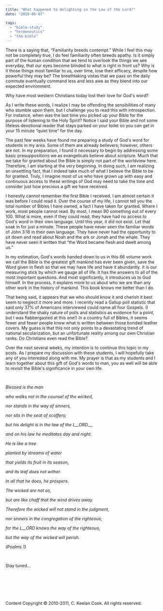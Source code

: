 ```yaml
---
title: "What happened to delighting in the Law of the Lord?"
date: "2010-06-07"

tags: 
  - "bible-study"
  - "hermeneutics"
  - "the-bible"
---
```


There is a saying that, “Familiarity breeds contempt.” While I feel this may not be completely true, I do feel familiarity often breeds apathy. Is it simply part of the human condition that we tend to overlook the things we see everyday, that our eyes become blinded to what is right in front us? Why is it those things most familiar to us, over time, lose their efficacy, despite how powerful they may be? The breathtaking vistas that we pass on the daily commute eventually command less and less awe as they blend into our expected environment.

Why have most western Christians today lost their love for God's word?

As I write these words, I realize I may be offending the sensibilities of many who stumble upon them, but I challenge you to read this with introspection. For instance, when was the last time you picked up your Bible for the purpose of listening to the Holy Spirit? Notice I said your Bible and not some lifeless devotional reader that stays parked on your toilet so you can get in your 15 minute “quiet time” for the day.

The past few weeks have found me preparing a study of God's word for students in my area. Some of them are already believers; however, others are not. In my preparation, I found it necessary to begin by addressing some basic presuppositions we as evangelicals believe about scripture. Much that we take for granted about the Bible is simply not part of the worldview here. Therefore, I am starting at the very beginning. In doing such, I am realizing an unsettling fact, that I indeed take much of what I believe the Bible to be for granted. Truly, I imagine most of us who have grown up with easy and continuous access to these writings of God may need to take the time and consider just how precious a gift we have received.

I honestly cannot remember the first Bible I received. I am almost certain it was before I could read it. Over the course of my life, I cannot tell you the total number of Bibles I have owned, a fact I have taken for granted. Where I work, most people cannot read. By most, I mean 90 something out of every 100. What is more, even if they could read, they have had no access to God's word in their own language. Until this year, it did not exist. Let that soak in for just a minute. These people have never seen the familiar words of John 3:16 in their own language. They have never had the opportunity to sit down and read about Noah and the ark or Jonah and the whale. They have never seen it written that “the Word became flesh and dwelt among us.”

In my estimation, God's words handed down to us in this 66 volume work we call the Bible is the greatest gift mankind has ever been given, save the Word given in flesh so that we may have life and have it abundantly. It is our measuring stick by which we gauge all of life. It has the answers to all of the most important questions. And most significantly, it introduces us to God himself. In the process, it explains more to us about who we are than any other work in the history of mankind. This book knows me better than I do.

That being said, it appears that we who should know it and cherish it best seem to neglect it more and more. I recently read a Gallup poll statistic that said only 37% of Americans interviewed could name all four Gospels. (I understand the shaky nature of polls and statistics as evidence for a point, but I was flabbergasted at this one!) In a country full of Bibles, it seems fewer and fewer people know what is written between those bonded leather covers. My guess is that this not only points to a devastating trend of national secularization, but an unfortunate reality among our own Christian ranks. Do Christians even read the Bible?

Over the next several weeks, my intention is to continue this topic in my posts. As I prepare my discussion with these students, I will hopefully take any of you interested along with me. My prayer is that as my students and I learn together about this gift of God's words to man, you as well will be able to revisit the Bible's significance in your own life.

 

_Blessed is the man_

_who walks not in the counsel of the wicked,_

_nor stands in the way of sinners,_

_nor sits in the seat of scoffers;_

_but his delight is in the law of the L__ORD__,_

_and on his law he meditates day and night._

_He is like a tree_

_planted by streams of water_

_that yields its fruit in its season,_

_and its leaf does not wither._

_In all that he does, he prospers._

_The wicked are not so,_

_but are like chaff that the wind drives away._

_Therefore the wicked will not stand in the judgment,_

_nor sinners in the congregation of the righteous;_

_for the L__ORD_ _knows the way of the righteous,_

_but the way of the wicked will perish._

_(Psalms 1)_

 

Stay tuned...

 

 

 

Content Copyright © 2010-2011, C. Keelan Cook. All rights reserved.
